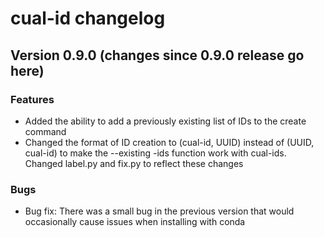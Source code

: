 # cual-id changelog

## Version 0.9.0 (changes since 0.9.0 release go here)

### Features
* Added the ability to add a previously existing list of IDs to the create command  
* Changed the format of ID creation to (cual-id, UUID) instead of (UUID, cual-id) to make the --existing -ids function work with cual-ids. Changed label.py and fix.py to reflect these changes

### Bugs
* Bug fix: There was a small bug in the previous version that would occasionally cause issues when installing with conda
